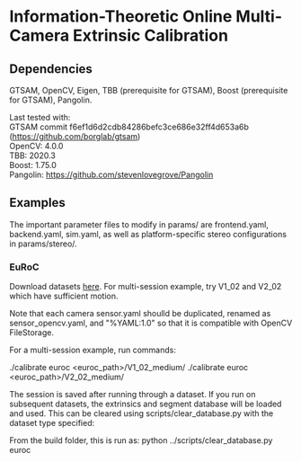 # Information-Theoretic Online Multi-Camera Extrinsic Calibration


## Dependencies

GTSAM, OpenCV, Eigen, TBB (prerequisite for GTSAM), Boost (prerequisite for GTSAM), Pangolin.

Last tested with: \
GTSAM commit f6ef1d6d2cdb84286befc3ce686e32ff4d653a6b (https://github.com/borglab/gtsam) \
OpenCV: 4.0.0 \
TBB: 2020.3 \
Boost: 1.75.0 \
Pangolin: https://github.com/stevenlovegrove/Pangolin

## Examples

The important parameter files to modify in params/ are frontend.yaml, backend.yaml, sim.yaml, as well as platform-specific stereo configurations in params/stereo/.

### EuRoC

Download datasets [here](https://projects.asl.ethz.ch/datasets/doku.php?id=kmavvisualinertialdatasets).
For multi-session example, try V1_02 and V2_02 which have sufficient motion.

Note that each camera sensor.yaml shoulld be duplicated, renamed as sensor_opencv.yaml, and "%YAML:1.0" so that it is compatible with OpenCV FileStorage.

For a multi-session example, run commands: 

./calibrate euroc <euroc_path>/V1_02_medium/
./calibrate euroc <euroc_path>/V2_02_medium/

The session is saved after running through a dataset.  If you run on subsequent datasets, the extrinsics and segment database will be loaded and used.  This can be cleared using scripts/clear_database.py with the dataset type specified:

From the build folder, this is run as:
python ../scripts/clear_database.py euroc
